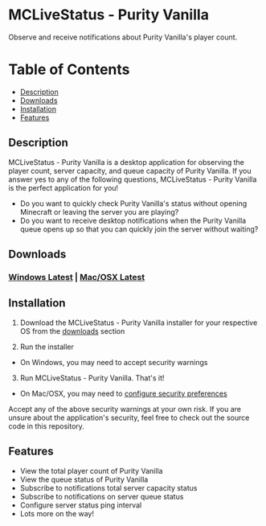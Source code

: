 # MCLiveStatus - Purity Vanilla

Observe and receive notifications about Purity Vanilla's player count.

# Table of Contents

- [Description](#description)
- [Downloads](#downloads)
- [Installation](#installation)
- [Features](#features)

## Description

MCLiveStatus - Purity Vanilla is a desktop application for observing the player count, server capacity, and queue capacity of Purity Vanilla. If you answer yes to any of the following questions, MCLiveStatus - Purity Vanilla is the perfect application for you!

- Do you want to quickly check Purity Vanilla's status without opening Minecraft or leaving the server you are playing?
- Do you want to receive desktop notifications when the Purity Vanilla queue opens up so that you can quickly join the server without waiting?

## Downloads

### [Windows Latest](https://github.com/PineconeLP/mc-live-status-purity-vanilla/releases/download/bpv-win%2Fv1.3.0/MCLiveStatus.PurityVanilla.Setup.1.3.0.exe) | [Mac/OSX Latest](https://github.com/PineconeLP/mc-live-status-purity-vanilla/releases/download/bpv-osx%2Fv1.3.0/MCLiveStatus.PurityVanilla-1.3.0.dmg)

## Installation

1. Download the MCLiveStatus - Purity Vanilla installer for your respective OS from the [downloads](#Downloads) section

2. Run the installer

- On Windows, you may need to accept security warnings

3. Run MCLiveStatus - Purity Vanilla. That's it!

- On Mac/OSX, you may need to [configure security preferences](https://www.youtube.com/watch?v=X_VbIRSz8Fg)

Accept any of the above security warnings at your own risk. If you are unsure about the application's security, feel free to check out the source code in this repository.

## Features

- View the total player count of Purity Vanilla
- View the queue status of Purity Vanilla
- Subscribe to notifications total server capacity status
- Subscribe to notifications on server queue status
- Configure server status ping interval
- Lots more on the way!
